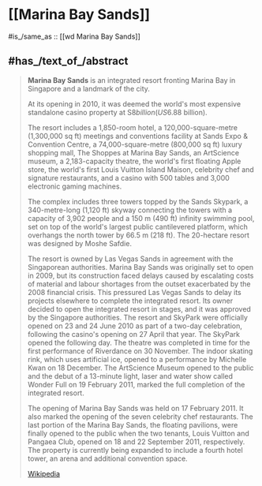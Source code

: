 
# [[Marina Bay Sands]] 

#is_/same_as :: [[wd Marina Bay Sands]]

## #has_/text_of_/abstract 

> **Marina Bay Sands** is an integrated resort fronting Marina Bay in Singapore 
> and a landmark of the city. 
> 
> At its opening in 2010, it was deemed the world's most expensive standalone casino property 
> at S$8 billion (US$6.88 billion). 
> 
> The resort includes a 1,850-room hotel, a 120,000-square-metre (1,300,000 sq ft) 
> meetings and conventions facility at Sands Expo & Convention Centre, 
> a 74,000-square-metre (800,000 sq ft) luxury shopping mall, The Shoppes at Marina Bay Sands, 
> an ArtScience museum, a 2,183-capacity theatre, the world's first floating Apple store, 
> the world's first Louis Vuitton Island Maison, celebrity chef and signature restaurants, 
> and a casino with 500 tables and 3,000 electronic gaming machines. 
> 
> The complex includes three towers topped by the Sands Skypark, 
> a 340-metre-long (1,120 ft) skyway connecting the towers with a capacity of 3,902 people 
> and a 150 m (490 ft) infinity swimming pool, 
> set on top of the world's largest public cantilevered platform, 
> which overhangs the north tower by 66.5 m (218 ft). 
> The 20-hectare resort was designed by Moshe Safdie.
>
> The resort is owned by Las Vegas Sands in agreement with the Singaporean authorities. Marina Bay Sands was originally set to open in 2009, but its construction faced delays caused by escalating costs of material and labour shortages from the outset exacerbated by the 2008 financial crisis. This pressured Las Vegas Sands to delay its projects elsewhere to complete the integrated resort. Its owner decided to open the integrated resort in stages, and it was approved by the Singapore authorities. The resort and SkyPark were officially opened on 23 and 24 June 2010 as part of a two-day celebration, following the casino's opening on 27 April that year. The SkyPark opened the following day. The theatre was completed in time for the first performance of Riverdance on 30 November. The indoor skating rink, which uses artificial ice, opened to a performance by Michelle Kwan on 18 December. The ArtScience Museum opened to the public and the debut of a 13-minute light, laser and water show called Wonder Full on 19 February 2011, marked the full completion of the integrated resort.
>
> The opening of Marina Bay Sands was held on 17 February 2011. It also marked the opening of the seven celebrity chef restaurants. The last portion of the Marina Bay Sands, the floating pavilions, were finally opened to the public when the two tenants, Louis Vuitton and Pangaea Club, opened on 18 and 22 September 2011, respectively. The property is currently being expanded to include a fourth hotel tower, an arena and additional convention space.
>
> [Wikipedia](https://en.wikipedia.org/wiki/Marina%20Bay%20Sands) 



